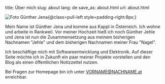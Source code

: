 title: Über mich
slug: about
lang: de
save_as: about.html
url: about.html

![Foto Günther Jena{@class=pull-left style=padding-right:8px;}]({filename}/extra/foto.jpg)

Mein Name ist Günther Jena und komme aus Kappl in Österreich. Ich wohne und arbeite in Rankweil. Vor meiner Hochzeit hieß ich noch Günther Jehle und Jena ist nun die Zusammensetzung aus meinem bisherigen Nachnamen "Jehle" und dem bisherigen Nachnamen meiner Frau "Nagel".

Ich beschäftige mich mit Softwareentwicklung und Elektronik. Auf dieser Seite möchte ich in Zukunft ein paar meiner Projekte vorstellen und den Blog als einen öffentlichen Notizzettel nutzen.

Bei Fragen zur Homepage bin ich unter VORNAME@NACHNAME.at erreichbar.
